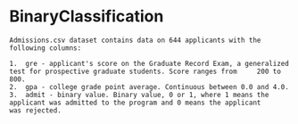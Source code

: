 # BinaryClassification

	Admissions.csv dataset contains data on 644 applicants with the following columns:

	1.  gre - applicant's score on the Graduate Record Exam, a generalized test for prospective graduate students. Score ranges from 	 200 to 800.
	2.  gpa - college grade point average. Continuous between 0.0 and 4.0.
	3.  admit - binary value. Binary value, 0 or 1, where 1 means the applicant was admitted to the program and 0 means the applicant 	  was rejected.

